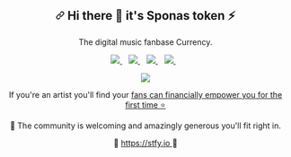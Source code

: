<article class="markdown-body entry-content container-lg f5" itemprop="text"><h1 align="center"><a id="user-content---hi-there--im-alexandre-" class="anchor" aria-hidden="true" href="#--hi-there--im-alexandre-"><svg class="octicon octicon-link" viewBox="0 0 16 16" version="1.1" width="16" height="16" aria-hidden="true"><path fill-rule="evenodd" d="M7.775 3.275a.75.75 0 001.06 1.06l1.25-1.25a2 2 0 112.83 2.83l-2.5 2.5a2 2 0 01-2.83 0 .75.75 0 00-1.06 1.06 3.5 3.5 0 004.95 0l2.5-2.5a3.5 3.5 0 00-4.95-4.95l-1.25 1.25zm-4.69 9.64a2 2 0 010-2.83l2.5-2.5a2 2 0 012.83 0 .75.75 0 001.06-1.06 3.5 3.5 0 00-4.95 0l-2.5 2.5a3.5 3.5 0 004.95 4.95l1.25-1.25a.75.75 0 00-1.06-1.06l-1.25 1.25a2 2 0 01-2.83 0z"></path></svg></a>
  Hi there <g-emoji class="g-emoji" alias="wave" fallback-src="https://github.githubassets.com/images/icons/emoji/unicode/1f44b.png">👋</g-emoji> it's Sponas token <g-emoji class="g-emoji" alias="man_technologist" fallback-src="https://github.githubassets.com/images/icons/emoji/unicode/1f468-1f4bb.png">⚡</g-emoji>
</h1>
<p align="center">
  The digital music fanbase Currency.
</p>
<p align="center">
  
  
  <a href="https://www.instagram.com/stfy_token/" rel="nofollow">
    <img src="https://img.shields.io/badge/Telegram-2CA5E0?style=for-the-badge&logo=telegram&logoColor=white"  style="max-width:100%;">
  </a>&nbsp;&nbsp;
  <a href="https://www.instagram.com/stfy_token/" rel="nofollow">
    <img src="https://camo.githubusercontent.com/b091cb88e26295fdc73b1f1f91d812216757930cb4d60f7951a07deff2a53fd5/68747470733a2f2f696d672e736869656c64732e696f2f62616467652f496e7374616772616d2d2532334534343035462e7376673f267374796c653d666c61742d737175617265266c6f676f3d696e7374616772616d266c6f676f436f6c6f723d7768697465" style="max-width:100%;">        
  </a>&nbsp;&nbsp;
   <a href="https://www.tw.com/stfy_token/" rel="nofollow">
    <img src="https://camo.githubusercontent.com/8782839e5cf8005144a4c221dc8ba4c5b6ed80dce13b270d31470cd2a170ebb3/68747470733a2f2f696d672e736869656c64732e696f2f62616467652f2d547769747465722d3144413146323f7374796c653d666f722d7468652d6261646765266c6f676f3d74776974746572266c6f676f436f6c6f723d7768697465"  style="max-width:100%;">        
  </a>&nbsp;&nbsp;
   <a href="https://www.facebook.com/STFYtoken" rel="nofollow">
    <img src="https://camo.githubusercontent.com/12e745bcf42e464306dd6a9a4009e83002eae593fa8470fdd57afe9939006465/68747470733a2f2f696d672e736869656c64732e696f2f62616467652f46616365626f6f6b2d2532333138373746322e7376673f267374796c653d666c61742d737175617265266c6f676f3d66616365626f6f6b266c6f676f436f6c6f723d7768697465"  style="max-width:100%;">        
  </a>&nbsp;&nbsp;
</p>

<p align="center">
  <img src="https://i.imgur.com/NLMHGeK.png" style="max-width:100%;">
</p>

<p align="center">
  If you're an artist you'll find your  <a href="#">fans can financially empower you for the first time <g-emoji class="g-emoji" alias="star" fallback-src="https://github.githubassets.com/images/icons/emoji/unicode/2b50.png">⭐</g-emoji></a>
</p>

<p align="center">
  <g-emoji class="g-emoji" alias="mailbox" fallback-src="https://github.githubassets.com/images/icons/emoji/unicode/1f4eb.png">📍</g-emoji> The community is welcoming and amazingly generous you'll fit right in.</a>
</p>
<p align="center">
  <g-emoji class="g-emoji" alias="mailbox" fallback-src="https://github.githubassets.com/images/icons/emoji/unicode/1f4eb.png">🚀</g-emoji> <a href="https://stfy.io">https://stfy.io </a> <g-emoji class="g-emoji" alias="mailbox" fallback-src="https://github.githubassets.com/images/icons/emoji/unicode/1f4eb.png">🚀</g-emoji></a>
</p>

</details>

</article>
